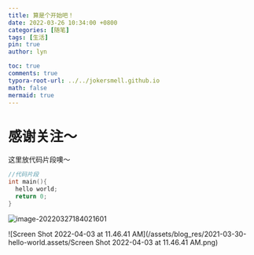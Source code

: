 ```yaml
---
title: 算是个开始吧！
date: 2022-03-26 10:34:00 +0800
categories: [随笔]
tags: [生活]
pin: true
author: lyn

toc: true
comments: true
typora-root-url: ../../jokersmell.github.io
math: false
mermaid: true
---
```


# 感谢关注～ 


这里放代码片段噢～
```c++
//代码片段
int main(){
  hello world;
  return 0;
}
```

![image-20220327184021601](/assets/blog_res/2021-03-30-hello-world.assets/image-20220327184021601.png)

![Screen Shot 2022-04-03 at 11.46.41 AM](/assets/blog_res/2021-03-30-hello-world.assets/Screen Shot 2022-04-03 at 11.46.41 AM.png)